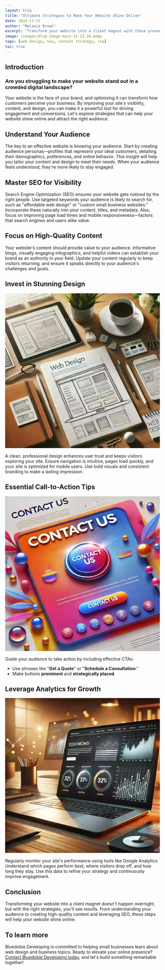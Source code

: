 ```yaml
---
layout: blog
title: "Ultimate Strategies to Make Your Website Shine Online"
date: 2024-11-23
author: "Melanie Brown"
excerpt: "Transform your website into a client magnet with these proven strategies for visibility and engagement."
image: /images/blog-image-main-11-23-24.webp
tags: [web design, seo, content strategy, cta]
toc: true
---
```


## Introduction

### Are you struggling to make your website stand out in a crowded digital landscape?

Your website is the face of your brand, and optimizing it can transform how customers perceive your business. By improving your site's visibility, content, and design, you can make it a powerful tool for driving engagement and conversions. Let's explore strategies that can help your website shine online and attract the right audience.

## Understand Your Audience

The key to an effective website is knowing your audience. Start by creating audience personas—profiles that represent your ideal customers, detailing their demographics, preferences, and online behavior. This insight will help you tailor your content and design to meet their needs. When your audience feels understood, they're more likely to stay engaged.

## Master SEO for Visibility

Search Engine Optimization (SEO) ensures your website gets noticed by the right people. Use targeted keywords your audience is likely to search for, such as "affordable web design" or "custom small business websites." Incorporate these naturally into your content, titles, and metadata. Also, focus on improving page load times and mobile responsiveness—factors that search engines and users alike value.

## Focus on High-Quality Content

Your website's content should provide value to your audience. Informative blogs, visually engaging infographics, and helpful videos can establish your brand as an authority in your field. Update your content regularly to keep visitors returning, and ensure it speaks directly to your audience's challenges and goals.

## Invest in Stunning Design

![web design drawings](/images/blog-image-web-design-11-23-24.webp)

A clean, professional design enhances user trust and keeps visitors exploring your site. Ensure navigation is intuitive, pages load quickly, and your site is optimized for mobile users. Use bold visuals and consistent branding to make a lasting impression.

## Essential Call-to-Action Tips

![call to actions](/images/blog-image-cta-11-23-24.webp)

Guide your audience to take action by including effective CTAs:

- Use phrases like "**Get a Quote**" or "**Schedule a Consultation**."
- Make buttons **prominent** and **strategically placed**.

## Leverage Analytics for Growth

![Computer showing analytics data](/images/blog-image-seo-11-23-24.webp)

Regularly monitor your site's performance using tools like Google Analytics. Understand which pages perform best, where visitors drop off, and how long they stay. Use this data to refine your strategy and continuously improve engagement.

## Conclusion

Transforming your website into a client magnet doesn't happen overnight, but with the right strategies, you'll see results. From understanding your audience to creating high-quality content and leveraging SEO, these steps will help your website shine online.

## To learn more

Bluedobie Developing is committed to helping small businesses learn about web design and business topics. Ready to elevate your online presence? [Contact Bluedobie Developing today](/contact.html), and let's build something remarkable together!
